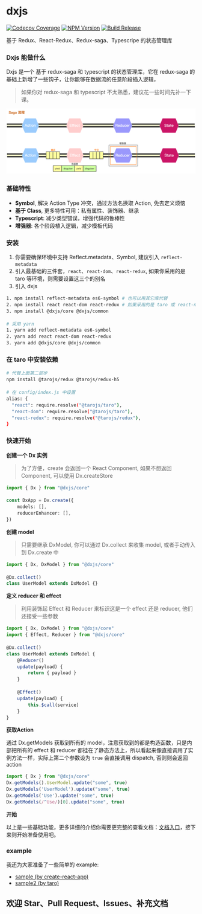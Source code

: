 # dxjs

[![Codecov Coverage](https://img.shields.io/codecov/c/github/taixw2/dx/master.svg?style=flat-square)](https://codecov.io/gh/taixw2/dx/)
[![NPM Version](https://img.shields.io/npm/v/@dxjs/core?style=flat)](https://npmjs.com/package/@dxjs/core)
[![Build Release](https://github.com/taixw2/dxjs/workflows/Release/badge.svg)](https://github.com/taixw2/dxjs/workflows/Release/badge.svg)

基于 Redux、React-Redux、Redux-saga、Typescripe 的状态管理库

### Dxjs 能做什么

Dxjs 是一个 基于 redux-saga 和 typescript 的状态管理库，它在 redux-saga 的基础上新增了一些钩子，让你能够在数据流的任意阶段插入逻辑，

> 如果你对 redux-saga 和 typescript 不太熟悉，建议花一些时间先补一下课。 

![](./docs/images/saga-process.jpg)

### 基础特性

- **Symbol**, 解决 Action Type 冲突，通过方法名换取 Action, 免去定义烦恼
- **基于 Class**, 更多特性可用：私有属性、装饰器、继承
- **Typescript**: 减少类型错误，增强代码的鲁棒性
- **增强器**: 各个阶段植入逻辑，减少模板代码

### 安装

1. 你需要确保环境中支持 Reflect.metadata、Symbol, 建议引入 `reflect-metadata`
2. 引入最基础的三件套，`react`、`react-dom`、`react-redux`, 如果你采用的是 taro 等环境，则需要设置这三个的别名
3. 引入 dxjs 

```sh
1. npm install reflect-metadata es6-symbol # 也可以用其它库代替
2. npm install react react-dom react-redux # 如果采用的是 taro 或 react-native 则不用安装 react-dom 或者 react-redux，但是需要特殊处理, 见下方
3. npm install @dxjs/core @dxjs/common

# 采用 yarn
1. yarn add reflect-metadata es6-symbol
2. yarn add react react-dom react-redux
3. yarn add @dxjs/core @dxjs/common
```

### 在 taro 中安装依赖

```sh
# 代替上面第二部步
npm install @tarojs/redux @tarojs/redux-h5

# 在 config/index.js 中设置
alias: {
  "react": require.resolve("@tarojs/taro"),
  "react-dom": require.resolve("@tarojs/taro"),
  "react-redux": require.resolve("@tarojs/redux"),
}
```

### 快速开始

**创建一个 Dx 实例**

> 为了方便，create 会返回一个 React Component, 如果不想返回 Component, 可以使用 Dx.createStore
```typescript
import { Dx } from "@dxjs/core"

const DxApp = Dx.create({
    models: [],
    reducerEnhancer: [],
})
```

**创建 model**

> 只需要继承 DxModel, 你可以通过 Dx.collect 来收集 model, 或者手动传入到 Dx.create 中

```typescript
import { Dx, DxModel } from "@dxjs/core"

@Dx.collect()
class UserModel extends DxModel {}
```


**定义 reducer 和 effect**

> 利用装饰起 Effect 和 Reducer 来标识这是一个 effect 还是 reducer, 他们还接受一些参数
```typescript
import { Dx, DxModel } from "@dxjs/core"
import { Effect, Reducer } from "@dxjs/core"

@Dx.collect()
class UserModel extends DxModel {
    @Reducer()
    update(payload) {
        return { payload }
    }

    @Effect()
    update(payload) {
        this.$call(service)
    }
}
```

**获取Action**

通过 Dx.getModels 获取到所有的 model，注意获取到的都是构造函数，只是内部把所有的 effect 和 reducer 都挂在了静态方法上，所以看起来像直接调用了实例方法一样，实际上第二个参数设为 `true` 会直接调用 dispatch, 否则则会返回 action

```typescript
import { Dx } from "@dxjs/core"
Dx.getModels().UserModel.update("some", true)
Dx.getModels('UserModel').update("some", true)
Dx.getModels('Use').update("some", true)
Dx.getModels(/^Use/)[0].update("some", true)

```

**开始**

以上是一些基础功能，更多详细的介绍你需要更完整的查看文档：[文档入口](https://dxjs.fun)，接下来则开始准备使用吧。

### example

我还为大家准备了一些简单的 example:

- [sample \(by create-react-app\)](./examples/create-react-app)
- [sample2 \(by taro\)](./examples/taro-sample)

## 欢迎 Star、Pull Request、Issues、补充文档
